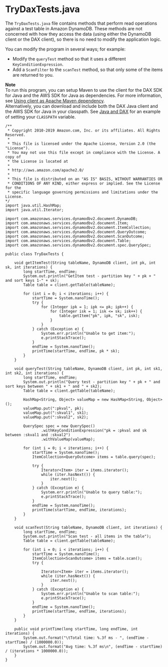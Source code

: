 # TryDaxTests\.java<a name="DAX.client.run-application-java.TryDaxTests"></a>

The `TryDaxTests.java` file contains methods that perform read operations against a test table in Amazon DynamoDB\. These methods are not concerned with how they access the data \(using either the DynamoDB client or the DAX client\), so there is no need to modify the application logic\.

You can modify the program in several ways; for example:
+ Modify the `queryTest` method so that it uses a different `KeyConditionExpression`\.
+ Add a `ScanFilter` to the `scanTest` method, so that only some of the items are returned to you\.

**Note**  
 To run this program, you can setup Maven to use the client for the DAX SDK for Java and the AWS SDK for Java as dependencies\. For more information, see [Using client as Apache Maven dependency](DAX.client.run-application-java.md#DAXClient.Maven)\.   
Alternatively, you can download and include both the DAX Java client and the AWS SDK for Java in your classpath\. See [Java and DAX](DAX.client.run-application-java.md) for an example of setting your `CLASSPATH` variable\.

```
/**
 * Copyright 2010-2019 Amazon.com, Inc. or its affiliates. All Rights Reserved.
 *
 * This file is licensed under the Apache License, Version 2.0 (the "License").
 * You may not use this file except in compliance with the License. A copy of
 * the License is located at
 *
 * http://aws.amazon.com/apache2.0/
 *
 * This file is distributed on an "AS IS" BASIS, WITHOUT WARRANTIES OR
 * CONDITIONS OF ANY KIND, either express or implied. See the License for the
 * specific language governing permissions and limitations under the License.
*/
import java.util.HashMap;
import java.util.Iterator;

import com.amazonaws.services.dynamodbv2.document.DynamoDB;
import com.amazonaws.services.dynamodbv2.document.Item;
import com.amazonaws.services.dynamodbv2.document.ItemCollection;
import com.amazonaws.services.dynamodbv2.document.QueryOutcome;
import com.amazonaws.services.dynamodbv2.document.ScanOutcome;
import com.amazonaws.services.dynamodbv2.document.Table;
import com.amazonaws.services.dynamodbv2.document.spec.QuerySpec;

public class TryDaxTests {

    void getItemTest(String tableName, DynamoDB client, int pk, int sk, int iterations) {
        long startTime, endTime;
        System.out.println("GetItem test - partition key " + pk + " and sort keys 1-" + sk);
        Table table = client.getTable(tableName);

        for (int i = 0; i < iterations; i++) {
            startTime = System.nanoTime();
            try {
                for (Integer ipk = 1; ipk <= pk; ipk++) {
                    for (Integer isk = 1; isk <= sk; isk++) {
                        table.getItem("pk", ipk, "sk", isk);
                    }
                }
            } catch (Exception e) {
                System.err.println("Unable to get item:");
                e.printStackTrace();
            }
            endTime = System.nanoTime();
            printTime(startTime, endTime, pk * sk);
        }
    }

    void queryTest(String tableName, DynamoDB client, int pk, int sk1, int sk2, int iterations) {
        long startTime, endTime;
        System.out.println("Query test - partition key " + pk + " and sort keys between " + sk1 + " and " + sk2);
        Table table = client.getTable(tableName);

        HashMap<String, Object> valueMap = new HashMap<String, Object>();
        valueMap.put(":pkval", pk);
        valueMap.put(":skval1", sk1);
        valueMap.put(":skval2", sk2);

        QuerySpec spec = new QuerySpec()
                .withKeyConditionExpression("pk = :pkval and sk between :skval1 and :skval2")
                .withValueMap(valueMap);

        for (int i = 0; i < iterations; i++) {
            startTime = System.nanoTime();
            ItemCollection<QueryOutcome> items = table.query(spec);

            try {
                Iterator<Item> iter = items.iterator();
                while (iter.hasNext()) {
                    iter.next();
                }
            } catch (Exception e) {
                System.err.println("Unable to query table:");
                e.printStackTrace();
            }
            endTime = System.nanoTime();
            printTime(startTime, endTime, iterations);
        }
    }

    void scanTest(String tableName, DynamoDB client, int iterations) {
        long startTime, endTime;
        System.out.println("Scan test - all items in the table");
        Table table = client.getTable(tableName);

        for (int i = 0; i < iterations; i++) {
            startTime = System.nanoTime();
            ItemCollection<ScanOutcome> items = table.scan();
            try {

                Iterator<Item> iter = items.iterator();
                while (iter.hasNext()) {
                    iter.next();
                }
            } catch (Exception e) {
                System.err.println("Unable to scan table:");
                e.printStackTrace();
            }
            endTime = System.nanoTime();
            printTime(startTime, endTime, iterations);
        }
    }

    public void printTime(long startTime, long endTime, int iterations) {
        System.out.format("\tTotal time: %.3f ms - ", (endTime - startTime) / (1000000.0));
        System.out.format("Avg time: %.3f ms\n", (endTime - startTime) / (iterations * 1000000.0));
    }
}
```